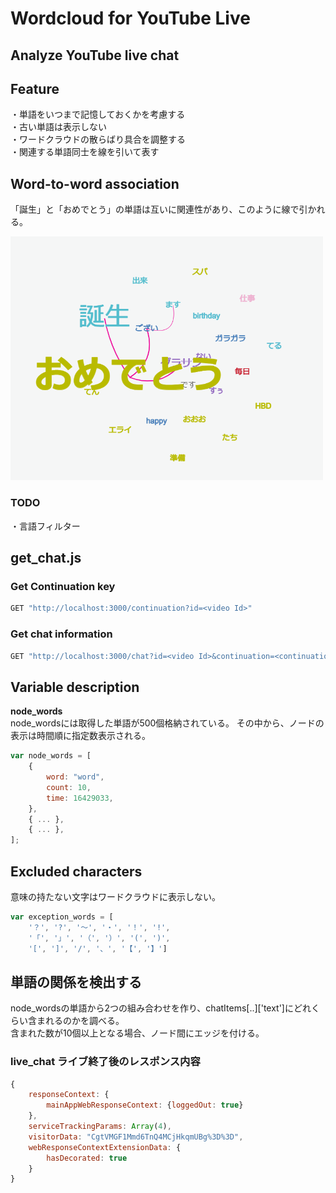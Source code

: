 # Wordcloud for YouTube Live
## Analyze YouTube live chat

## Feature
・単語をいつまで記憶しておくかを考慮する  
・古い単語は表示しない  
・ワードクラウドの散らばり具合を調整する  
・関連する単語同士を線を引いて表す  

## Word-to-word association
「誕生」と「おめでとう」の単語は互いに関連性があり、このように線で引かれる。

<img width="500" src="https://github.com/MORIMOTO520212/youtubelive-chat-mining/blob/master/関連単語の検出.png?raw=true">

### TODO
・言語フィルター

## get_chat.js
### Get Continuation key
```bash
GET "http://localhost:3000/continuation?id=<video Id>"
```

### Get chat information
```bash
GET "http://localhost:3000/chat?id=<video Id>&continuation=<continuation key>"
```

## Variable description
**node_words**  
node_wordsには取得した単語が500個格納されている。
その中から、ノードの表示は時間順に指定数表示される。
```js
var node_words = [
    {
        word: "word",
        count: 10,
        time: 16429033,
    },
    { ... },
    { ... },
];
```

## Excluded characters
意味の持たない文字はワードクラウドに表示しない。
```js
var exception_words = [
    '？', '?', '～', '・', '！', '!', 
    '「', '」', '（', '）', '(', ')',
    '[', ']', '/', '、', '【', '】']
```

## 単語の関係を検出する
node_wordsの単語から2つの組み合わせを作り、chatItems[..]['text']にどれくらい含まれるのかを調べる。  
含まれた数が10個以上となる場合、ノード間にエッジを付ける。


### live_chat ライブ終了後のレスポンス内容
```js
{
    responseContext: {
        mainAppWebResponseContext: {loggedOut: true}
    },
    serviceTrackingParams: Array(4),
    visitorData: "CgtVMGF1Mmd6TnQ4MCjHkqmUBg%3D%3D",
    webResponseContextExtensionData: {
        hasDecorated: true
    }
}
```